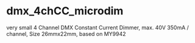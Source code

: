 # dmx_4chCC_microdim
very small 4 Channel DMX Constant Current Dimmer, max. 40V 350mA / channel,  Size 26mmx22mm, based on MY9942
